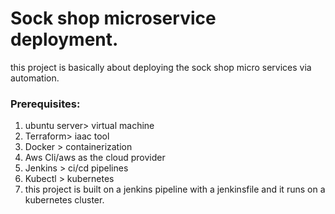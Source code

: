 #   Sock shop microservice deployment. 
this project is basically about deploying the sock shop micro services via automation. 
### Prerequisites: 
1. ubuntu server> virtual machine 
2. Terraform> iaac tool 
3. Docker > containerization  
4. Aws Cli/aws as the cloud provider 
5. Jenkins > ci/cd pipelines 
6. Kubectl > kubernetes 
7. this project is built on a jenkins pipeline with a jenkinsfile and it runs on a kubernetes cluster.
